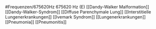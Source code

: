 #Frequenzen/675620Hz
675620 Hz (E)
[[Dandy-Walker Malformation]]
[[Dandy-Walker-Syndrom]]
[[Diffuse Parenchymale Lung]]
[[Interstitielle Lungenerkrankungen]]
[[Ivemark Syndrom]]
[[Lungenerkrankungen]]
[[Pneumonia]]
[[Pneumonitis]]